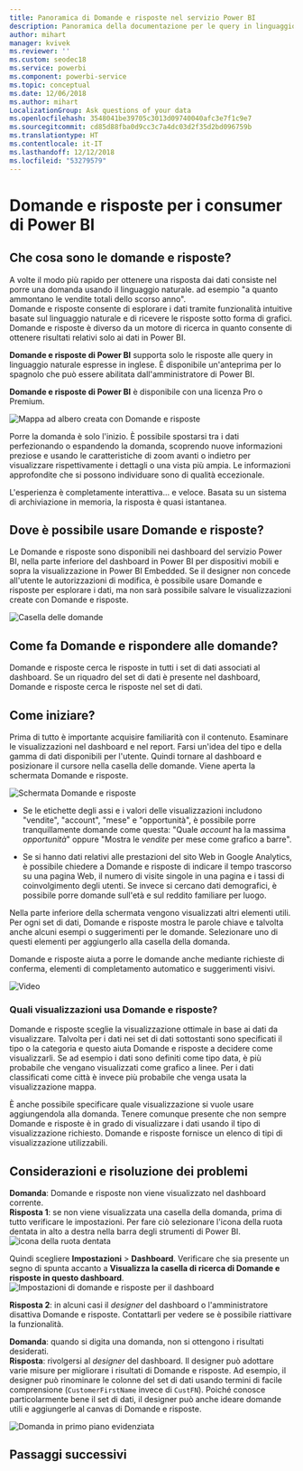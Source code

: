 ```yaml
---
title: Panoramica di Domande e risposte nel servizio Power BI
description: Panoramica della documentazione per le query in linguaggio naturale Domande e risposte di Power BI.
author: mihart
manager: kvivek
ms.reviewer: ''
ms.custom: seodec18
ms.service: powerbi
ms.component: powerbi-service
ms.topic: conceptual
ms.date: 12/06/2018
ms.author: mihart
LocalizationGroup: Ask questions of your data
ms.openlocfilehash: 3548041be39705c3013d09740040afc3e7f1c9e7
ms.sourcegitcommit: cd85d88fba0d9cc3c7a4dc03d2f35d2bd096759b
ms.translationtype: HT
ms.contentlocale: it-IT
ms.lasthandoff: 12/12/2018
ms.locfileid: "53279579"
---
```

# <a name="qa-for-power-bi-consumers"></a>Domande e risposte per i **consumer** di Power BI
## <a name="what-is-qa"></a>Che cosa sono le domande e risposte?
A volte il modo più rapido per ottenere una risposta dai dati consiste nel porre una domanda usando il linguaggio naturale. ad esempio "a quanto ammontano le vendite totali dello scorso anno".  
Domande e risposte consente di esplorare i dati tramite funzionalità intuitive basate sul linguaggio naturale e di ricevere le risposte sotto forma di grafici. Domande e risposte è diverso da un motore di ricerca in quanto consente di ottenere risultati relativi solo ai dati in Power BI.

**Domande e risposte di Power BI** supporta solo le risposte alle query in linguaggio naturale espresse in inglese. È disponibile un'anteprima per lo spagnolo che può essere abilitata dall'amministratore di Power BI.

**Domande e risposte di Power BI** è disponibile con una licenza Pro o Premium. 
>

![Mappa ad albero creata con Domande e risposte](media/end-user-q-and-a/power-bi-qna.png)

Porre la domanda è solo l'inizio.  È possibile spostarsi tra i dati perfezionando o espandendo la domanda, scoprendo nuove informazioni preziose e usando le caratteristiche di zoom avanti o indietro per visualizzare rispettivamente i dettagli o una vista più ampia. Le informazioni approfondite che si possono individuare sono di qualità eccezionale.

L'esperienza è completamente interattiva... e veloce. Basata su un sistema di archiviazione in memoria, la risposta è quasi istantanea.

## <a name="where-can-i-use-qa"></a>Dove è possibile usare Domande e risposte?
Le Domande e risposte sono disponibili nei dashboard del servizio Power BI, nella parte inferiore del dashboard in Power BI per dispositivi mobili e sopra la visualizzazione in Power BI Embedded. Se il designer non concede all'utente le autorizzazioni di modifica, è possibile usare Domande e risposte per esplorare i dati, ma non sarà possibile salvare le visualizzazioni create con Domande e risposte.

![Casella delle domande](media/end-user-q-and-a/powerbi-qna.png)

## <a name="how-does-qa-know-how-to-answer-questions"></a>Come fa Domande e rispondere alle domande?
Domande e risposte cerca le risposte in tutti i set di dati associati al dashboard. Se un riquadro del set di dati è presente nel dashboard, Domande e risposte cerca le risposte nel set di dati. 

## <a name="how-do-i-start"></a>Come iniziare?
Prima di tutto è importante acquisire familiarità con il contenuto. Esaminare le visualizzazioni nel dashboard e nel report. Farsi un'idea del tipo e della gamma di dati disponibili per l'utente. Quindi tornare al dashboard e posizionare il cursore nella casella delle domande. Viene aperta la schermata Domande e risposte.

![Schermata Domande e risposte](media/end-user-q-and-a/power-bi-qna-screen.png) 

* Se le etichette degli assi e i valori delle visualizzazioni includono "vendite", "account", "mese" e "opportunità", è possibile porre tranquillamente domande come questa: "Quale *account* ha la massima *opportunità*" oppure "Mostra le *vendite* per mese come grafico a barre".

* Se si hanno dati relativi alle prestazioni del sito Web in Google Analytics, è possibile chiedere a Domande e risposte di indicare il tempo trascorso su una pagina Web, il numero di visite singole in una pagina e i tassi di coinvolgimento degli utenti. Se invece si cercano dati demografici, è possibile porre domande sull'età e sul reddito familiare per luogo.

Nella parte inferiore della schermata vengono visualizzati altri elementi utili. Per ogni set di dati, Domande e risposte mostra le parole chiave e talvolta anche alcuni esempi o suggerimenti per le domande. Selezionare uno di questi elementi per aggiungerlo alla casella della domanda. 

Domande e risposte aiuta a porre le domande anche mediante richieste di conferma, elementi di completamento automatico e suggerimenti visivi. 

![Video](media/end-user-q-and-a/qa.gif) 


### <a name="which-visualization-does-qa-use"></a>Quali visualizzazioni usa Domande e risposte?
Domande e risposte sceglie la visualizzazione ottimale in base ai dati da visualizzare. Talvolta per i dati nei set di dati sottostanti sono specificati il tipo o la categoria e questo aiuta Domande e risposte a decidere come visualizzarli. Se ad esempio i dati sono definiti come tipo data, è più probabile che vengano visualizzati come grafico a linee. Per i dati classificati come città è invece più probabile che venga usata la visualizzazione mappa.

È anche possibile specificare quale visualizzazione si vuole usare aggiungendola alla domanda. Tenere comunque presente che non sempre Domande e risposte è in grado di visualizzare i dati usando il tipo di visualizzazione richiesto. Domande e risposte fornisce un elenco di tipi di visualizzazione utilizzabili.

## <a name="considerations-and-troubleshooting"></a>Considerazioni e risoluzione dei problemi
**Domanda**: Domande e risposte non viene visualizzato nel dashboard corrente.    
**Risposta 1**: se non viene visualizzata una casella della domanda, prima di tutto verificare le impostazioni. Per fare ciò selezionare l'icona della ruota dentata in alto a destra nella barra degli strumenti di Power BI.   
![icona della ruota dentata](media/end-user-q-and-a/power-bi-settings.png)

Quindi scegliere **Impostazioni** > **Dashboard**. Verificare che sia presente un segno di spunta accanto a **Visualizza la casella di ricerca di Domande e risposte in questo dashboard**.
![Impostazioni di domande e risposte per il dashboard](media/end-user-q-and-a/power-bi-turn-on.png)  


**Risposta 2**: in alcuni casi il *designer* del dashboard o l'amministratore disattiva Domande e risposte. Contattarli per vedere se è possibile riattivare la funzionalità.   

**Domanda**: quando si digita una domanda, non si ottengono i risultati desiderati.    
**Risposta**: rivolgersi al *designer* del dashboard. Il designer può adottare varie misure per migliorare i risultati di Domande e risposte. Ad esempio, il designer può rinominare le colonne del set di dati usando termini di facile comprensione (`CustomerFirstName` invece di `CustFN`). Poiché conosce particolarmente bene il set di dati, il designer può anche ideare domande utili e aggiungerle al canvas di Domande e risposte.

![Domanda in primo piano evidenziata](media/end-user-q-and-a/power-bi-featured-q.png)

## <a name="next-steps"></a>Passaggi successivi

